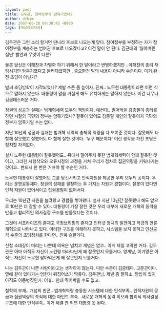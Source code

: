 ```yaml
---
layout: post
title: 김두관, 참여정부가 암흑기였다?
author: drkim
date: 2007-06-28 09:30:45 +0900
tags: [깨달음의대화]
---
```

김두관은 그런 소리 할거면 딴나라 후보로 나오는게 맞다. 참여정부를 부정하는 자가 참여정부를 계승하는 범여권 후보로 나오겠다고? 이건 말이 안 된다. 김근태의 '잃어버린 십년' 발언과 무엇이 다른?
  

  
물론 당신은 이해찬과 차별화 하기 위해서 한 말이라고 변명하겠지만 ..이해찬의 총리 재임시기만 암흑기였다고 둘러대겠지만.. 중요한건 말의 내용이 아니라 수준이다. 이거 완전 초딩이 아닌가? 
  

  
벌써 초딩방학이 시작되었나? 제발 수준 좀 높이자. 진짜.. 노무현 대통령이라면 이런 식으로 말하지 않는다. 대통령이 말을 거칠게 해도 유치하게는 말하지 않는다. 이건 너무나 김굼태스러운 거다. 
  

  
정권의 성공과 실패는 범개혁세력 모두의 책임이다. 예컨대.. 빌어먹을 김종필이 총리를 하던 시절의 국민의 정부는 암흑기였나? 잘못이 있어도 김종필 개인의 잘못이지 국민의 정부가 암흑기일 수는 없다.
  

  
지난 10년의 성공과 실패는 범개혁 세력의 총체적 역량을 다 보여준 것이다. 잘못해도 다 함께 잘못했고 잘했어도 다 함께 잘한 것이다. '누구 때문이다' 이런 생각을 가진 초딩은 정치할 자격없다. 
  

  
설사 노무현 대통령이 잘못했어도.. 뒤에서 밀어주지 못한 범개혁세력이 함께 잘못한 것이고, 그러한 시행착오와 오류시정의 과정을 거쳐 우리가 점차로 집권역량을 키워나가는 것이고.. 반드시 한 번은 거쳐야 할 수순인 거다.
  

  
노무현 대통령이 잘했어도 그를 당선시키고 인적자원을 제공한 우리 모두의 공이다. 우리는 운명공동체다. 정권의 성패를 결정하는 두 가지는 자원과 경험이다. 잘못이 있다면 인적 자원이 없어서이고 집권경험이 없어서다. 
  

  
우리는 10년간 자원을 늘려왔고 경험을 쌓아왔다. 설사 지난 10년간 잘못했다 해도 앞으로 10년은 더 잘할 수 있다. 대통령이 가장 잘한 것은 우리 내부에 새로운 개혁의 동력을 만들고 합리적인 의사결정 구조를 만들었다는 것이다. 
  

  
그것이 서프라이즈의 존재고 국정브리핑의 존재고 인터넷 정치의 발전이고 작금의 언론개혁으로 나타나고 있다. 이러한 구조를 이해하지 못하고, 시스템을 보지 못하고 인신공격 수준의 초딩정치를 한다면.. 진짜 슬픈거다. 
  

  
신참 소대장이 머리는 나쁜데 의욕은 넘치고 개념은 없고.. 이게 제일 고약한 거다. 김두관은 아마 아직도 자신이 노건평 따라다닌게 왜 잘못인지 모를거다. 명계남, 이기명은 아직도 자신이 노무현 팔아먹은게 왜 잘못인지 모를거다. 
  

  
나는 김두관이 나쁜 사람이라고는 생각하지 않는다. 다만 수준이 김굼태다. 고문관이다. 옆에 같이 있다가는 엄한거 뒤집어쓰기 딱좋다. 김두관님. 제발 좀 잘하소. 짬밥이 있지 아직도 이등병짓인가. 어휴.. 한대 쥐어박을 수도 없고. 
  

  
철학의 부재.. 개념의 빈곤.. 범개혁역량 총동원 시스템에 대한 인식부족.. 인적자원의 공급과 집권역량의 축적에 대한 마인드 부족.. 새로운 개혁의 동력 확보와 합리적 의사결정 구조에 대한 인식부족.. 이거 해결 안 되면 대통령 못 된다.